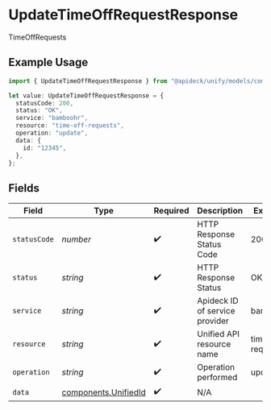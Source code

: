 # UpdateTimeOffRequestResponse

TimeOffRequests

## Example Usage

```typescript
import { UpdateTimeOffRequestResponse } from "@apideck/unify/models/components";

let value: UpdateTimeOffRequestResponse = {
  statusCode: 200,
  status: "OK",
  service: "bamboohr",
  resource: "time-off-requests",
  operation: "update",
  data: {
    id: "12345",
  },
};
```

## Fields

| Field                                                        | Type                                                         | Required                                                     | Description                                                  | Example                                                      |
| ------------------------------------------------------------ | ------------------------------------------------------------ | ------------------------------------------------------------ | ------------------------------------------------------------ | ------------------------------------------------------------ |
| `statusCode`                                                 | *number*                                                     | :heavy_check_mark:                                           | HTTP Response Status Code                                    | 200                                                          |
| `status`                                                     | *string*                                                     | :heavy_check_mark:                                           | HTTP Response Status                                         | OK                                                           |
| `service`                                                    | *string*                                                     | :heavy_check_mark:                                           | Apideck ID of service provider                               | bamboohr                                                     |
| `resource`                                                   | *string*                                                     | :heavy_check_mark:                                           | Unified API resource name                                    | time-off-requests                                            |
| `operation`                                                  | *string*                                                     | :heavy_check_mark:                                           | Operation performed                                          | update                                                       |
| `data`                                                       | [components.UnifiedId](../../models/components/unifiedid.md) | :heavy_check_mark:                                           | N/A                                                          |                                                              |